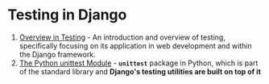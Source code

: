 # Testing in Django

1. [Overview in Testing](./testing-overview.md) - An introduction and overview of testing, specifically focusing on its application in web development and within the Django framework.
2. [The Python unittest Module](./unittest-module/unittest-module.md) - **`unittest`** package in Python, which is part of the standard library and **Django's testing utilities are built on top of it**

